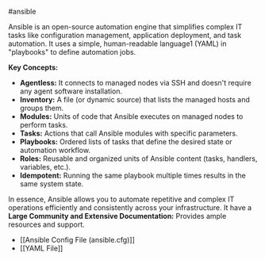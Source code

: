 #ansible

Ansible is an open-source automation engine that simplifies complex IT tasks like configuration management, application deployment, and task automation. It uses a simple, human-readable language1 (YAML) in "playbooks" to define automation jobs.

**Key Concepts:**

- **Agentless:** It connects to managed nodes via SSH and doesn't require any agent software installation.
- **Inventory:** A file (or dynamic source) that lists the managed hosts and groups them.
- **Modules:** Units of code that Ansible executes on managed nodes to perform tasks.
- **Tasks:** Actions that call Ansible modules with specific parameters.
- **Playbooks:** Ordered lists of tasks that define the desired state or automation workflow.
- **Roles:** Reusable and organized units of Ansible content (tasks, handlers, variables, etc.).
- **Idempotent:** Running the same playbook multiple times results in the same system state.

In essence, Ansible allows you to automate repetitive and complex IT operations efficiently and consistently across your infrastructure. It have a **Large Community and Extensive Documentation:** Provides ample resources and support.

- [[Ansible Config File (ansible.cfg)]]
- [[YAML File]]